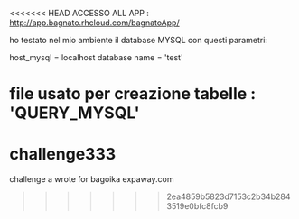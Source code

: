 <<<<<<< HEAD
ACCESSO ALL APP : 
  http://app.bagnato.rhcloud.com/bagnatoApp/
  
ho testato nel mio ambiente il database MYSQL con questi parametri:

host_mysql = localhost
database name = 'test' 

file usato per creazione tabelle :  'QUERY_MYSQL'
=======
# challenge333
challenge a wrote for bagoika expaway.com 
>>>>>>> 2ea4859b5823d7153c2b34b2843519e0bfc8fcb9
